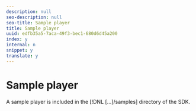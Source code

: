 ```yaml
---
description: null
seo-description: null
seo-title: Sample player
title: Sample player
uuid: edfb35a5-7aca-49f3-bec1-680d6d45a200
index: y
internal: n
snippet: y
translate: y
---
```


# Sample player

A sample player is included in the [!DNL  […]/samples] directory of the SDK.
